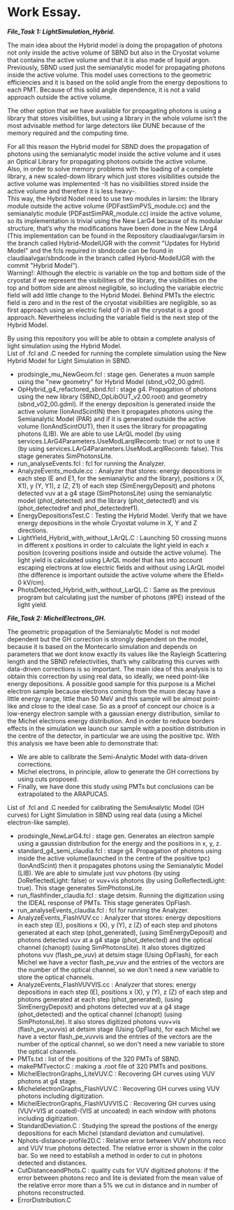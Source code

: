 # Work Essay. 

***File_Task 1: LightSimulation_Hybrid.***  

The main idea about the Hybrid model is doing the propagation of photons not only inside the active volume of SBND but also in the Cryostat volume that contains the active volume and that it is also made of liquid argon.  
Previously, SBND used just the semianalytic model for propagating photons inside the active volume. This model uses corrections to the geometric efficiencies and it is based on the solid angle from the energy depositions to each PMT. Because of this solid angle dependence, it is not a valid approach outside the active volume.  

The other option that we have available for propagating photons is using a library that stores visibilities, but using a library in the whole volume isn’t the most advisable method for large detectors like DUNE because of the memory required and the computing time.  

For all this reason the Hybrid model for SBND does the propagation of photons using the semianalytic model inside the active volume and it uses an Optical Library for propagating photons outside the active volume.  
Also, in order to solve memory problems with the loading of a complete library, a new scaled-down library which just stores visibilities outside the active volume was implemented -It has no visibilities stored inside the active volume and therefore it is less heavy-.  
This way, the Hybrid Nodel need to use two modules in larsim: the library module outside the active volume (PDFastSimPVS_module.cc) and the semianalytic module (PDFastSimPAR_module.cc) inside the active volume, so its implementation is trivial using the New LarG4 because of its modular structure, that’s why the modifications have been done in the New LArg4 (This implementation can be found in the Repository claudiaalvgar/larsim in the branch called Hybrid-ModelUGR with the commit "Updates for Hybrid Model" and the fcls required in sbndcode can be found in claudiaalvgar/sbndcode in the branch called Hybrid-ModelUGR with the commit "Hybrid Model").  
Warning!: Although the electric is variable on the top and bottom side of the cryostat if we represent the visibilities of the library, the visibilities on the top and bottom side are almost negligible, so including the variable electric field will add little change to the Hybrid Model. Behind PMTs the electric field is zero and in the rest of the cryostat visibilities are negligible, so as first approach using an electric field of 0 in all the cryostat is a good approach. Nevertheless including the variable field is the next step of the Hybrid Model.

By using this repository you will be able to obtain a complete analysis of light simulation using the Hybrid Model.  
List of .fcl and .C needed for running the complete simulation using the New Hybrid Model for Light Simulation in SBND.  
  - prodsingle_mu_NewGeom.fcl :  stage gen. Generates a muon sample using the "new geometry" for Hybrid Model (sbnd_v02_00.gdml).  
  - OpHybrid_g4_refactored_sbnd.fcl : stage g4. Propagation of photons using the new library (SBND_OpLibOUT_v2.00.root) and geometry (sbnd_v02_00.gdml). If the  energy deposition is generated inside the active volume (IonAndScintIN) then it propagates photons using the Semianalytic Model (PAR) and if it is generated outside the active volume (IonAndScintOUT), then it uses the library for propagating photons (LIB). We are able to use LArQL model (by using services.LArG4Parameters.UseModLarqlRecomb: true) or not to use it (by using services.LArG4Parameters.UseModLarqlRecomb: false). This stage generates SimPhotonsLite.
  - run_analyseEvents.fcl : fcl for running the Analyzer. 
  - AnalyzeEvents_module.cc : Analyzer that stores: energy depositions in each step (E and E1, for the semianalytic and the library), positions x (X, X1), y (Y, Y1), z (Z, Z1) of each step (SimEnergyDeposit) and photons detected vuv at a g4 stage (SimPhotonsLite) using the semianalytic model (phot_detected) and the library (phot_detected1) and vis (phot_detectedref and phot_detectedref1). 
  - EnergyDepositionsTest.C : Testing the Hybrid Model. Verify that we have energy depositions in the whole Cryostat volume in X, Y and Z directions.
  - LightYield_Hybrid_with_without_LArQL.C : Launching 50 crossing muons in different x positions in order to calculate the light yield in each x position (covering positions inside and outside the active volume). The light yield is calculated using LArQL model that has into account escaping electrons at low electric fields and without using LArQL model (the difference is important outside the active volume where the Efield= 0 kV/cm).
  - PhotsDetected_Hybrid_with_without_LarQL.C : Same as the previous program but calculating just the number of photons (#PE) instead of the light yield.

***File_Task 2: MichelElectrons_GH.***  

The geometric propagation of the Semianalytic Model is not model dependent but the GH correction is strongly dependent on the model, because it is based on the Montecarlo simulation and depends on parameters that we dont know exactly its values like the Rayleigh Scattering length and the SBND refelectivities, that’s why calibrating this curves with data-driven corrections is so important.
The main idea of this analysis is to obtain this correction by using real data, so ideally, we need point-like energy depositions. A possible good sample for this purpose is a Michel electron sample because electrons coming from the muon decay have a little energy range, little than 50 MeV and this sample will be almost point-like and close to the ideal case.
So as a proof of concept our choice is a low-energy electron sample with a gaussian energy distribution, similar to the Michel electrons energy distribution. And in order to reduce borders effects in the simulation we launch our sample with a position distribution in the centre of the detector, in particular we are using the positive tpc. 
With this analysis we have been able to demonstrate that:
- We are able to calibrate the Semi-Analytic Model with data-driven corrections.
- Michel electrons, in principle, allow to generate the GH corrections by using cuts proposed.
- Finally, we have done this study using PMTs but conclusions can be extrapolated to the ARAPUCAS.  

List of .fcl and .C needed for calibrating the SemiAnalytic Model (GH curves) for Light Simulation in SBND using real data (using a Michel electron-like sample).  
   - prodsingle_NewLarG4.fcl : stage gen. Generates an electron sample using a gaussian distribution for the energy and the positions in x, y, z.
   - standard_g4_semi_claudia.fcl : stage g4. Propagation of photons using inside the active volume(launched in the centre of the positive tpc) (IonAndScint) then it propagates photons using the Semianalytic Model (LIB). We are able to simulate just vuv photons (by using DoReflectedLight: false) or vuv+vis photons (by using DoReflectedLight: true). This stage generates SimPhotonsLite.
   - run_flashfinder_claudia.fcl : stage detsim. Running the digitization using the IDEAL response of PMTs. This stage generates OpFlash.
   - run_analyseEvents_claudia.fcl : fcl for running the Analyzer.  
   - AnalyzeEvents_FlashVUV.cc : Analyzer that stores: energy depositions in each step (E), positions x (X), y (Y), z (Z) of each step and photons generated at each step (phot_generated), (using SimEnergyDeposit) and photons detected vuv at a g4 stage (phot_detected) and the optical channel (chanopt) (using SimPhotonsLite). It also stores digitized photons vuv (flash_pe_vuv) at detsim stage (Using OpFlash), for each Michel we have a vector flash_pe_vuv and the entries of the vectors are the number of the optical channel, so we don't need a new variable to store the optical channels.
   - AnalyzeEvents_FlashVUVVIS.cc : Analyzer that stores: energy depositions in each step (E), positions x (X), y (Y), z (Z) of each step and photons generated at each step (phot_generated), (using SimEnergyDeposit) and photons detected vuv at a g4 stage (phot_detected) and the optical channel (chanopt) (using SimPhotonsLite). It also stores digitized photons vuv+vis (flash_pe_vuvvis) at detsim stage (Using OpFlash), for each Michel we have a vector flash_pe_vuvvis and the entries of the vectors are the number of the optical channel, so we don't need a new variable to store the optical channels.
   - PMTs.txt : list of the positions of the 320 PMTs of SBND.
   - makePMTvector.C : making a .root file of 320 PMTs and positions.
   - MichelElectronGraphs_LiteVUV.C : Recovering GH curves using VUV photons at g4 stage.
   - MichelelectronGraphs_FlashVUV.C : Recovering GH curves using VUV photons including digitization. 
   - MichelElectronGraphs_FlashVUVVIS.C : Recovering GH curves using (VUV+VIS at coated)-(VIS at uncoated) in each window with photons including digitization. 
   - StandardDeviation.C : Studying the spread the postions of the energy depositions for each Michel (standard deviation and cumulative).
   - Nphots-distance-profile2D.C : Relative error between VUV photons reco and VUV true photons detected. 
The relative error is shown in the color bar.
So we need to establish a method in order to cut in photons detected and distances.
   - CutDistanceandPhots.C : quality cuts for VUV digitized photons: if the error between photons reco and lite is deviated from the mean value of the relative error more than a 5% we cut in distance and in number of photons reconstructed.
   - ErrorDistribution.C
   

